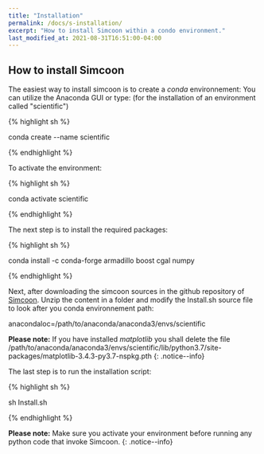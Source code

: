 ```yaml
---
title: "Installation"
permalink: /docs/s-installation/
excerpt: "How to install Simcoon within a condo environment."
last_modified_at: 2021-08-31T16:51:00-04:00
---
```


## How to install Simcoon

The easiest way to install simcoon is to create a *conda* environnement: You can utilize the Anaconda GUI or type:
(for the installation of an environment called "scientific")

{% highlight sh %}

conda create --name scientific

{% endhighlight %}

To activate the environment: 

{% highlight sh %}

conda activate scientific

{% endhighlight %}

The next step is to install the required packages:

{% highlight sh %}

conda install -c conda-forge armadillo boost cgal numpy

{% endhighlight %}

Next, after downloading the simcoon sources in the github repository of [Simcoon](https://github.com/3MAH/simcoon). Unzip the content in a folder and modify the Install.sh source file to look after you conda environnement path:

anacondaloc=/path/to/anaconda/anaconda3/envs/scientific

**Please note:** If you have installed *matplotlib* you shall delete the file
/path/to/anaconda/anaconda3/envs/scientific/lib/python3.7/site-packages/matplotlib-3.4.3-py3.7-nspkg.pth
{: .notice--info}


The last step is to run the installation script:

{% highlight sh %}

sh Install.sh

{% endhighlight %}


**Please note:** Make sure you activate your environment before running any python code that invoke Simcoon.
{: .notice--info}
